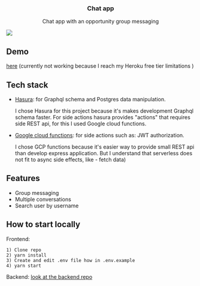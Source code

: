 
<h3 align="center">
  Chat app
</h3>

<p align="center">
  Chat app with an opportunity group messaging
</p>

<img src="https://i.imgur.com/DlorZnR.gif" />

## Demo

[here](https://pensive-lichterman-aa2d6b.netlify.app/)
(currently not working because I reach my Heroku free tier limitations )

## Tech stack
* [Hasura](https://hasura.io/): for Graphql schema and Postgres data manipulation.

  I chose Hasura for this project because it's makes development Graphql schema faster. For side actions hasura provides "actions" that requires side REST api, for this I used Google cloud functions.

* [Google cloud functions](https://cloud.google.com/functions): for side actions such as: JWT authorization.

  I chose GCP functions because it's easier way to provide small REST api than develop express application. But I understand that serverless does not fit to async side effects, like - fetch data)
## Features

* Group messaging
* Multiple conversations
* Search user by username



## How to start locally

Frontend: 

```
1) Clone repo
2) yarn install
3) Create and edit .env file how in .env.example 
4) yarn start
```

Backend: [look at the backend repo](https://github.com/NiFos/chat_app_functions)
